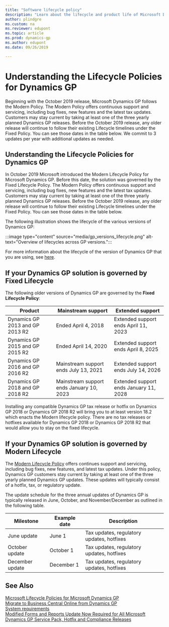 ```yaml
---
title: "Software lifecycle policy"
description: "Learn about the lifecycle and product life of Microsoft Dynamics GP."
author: plindgre
ms.custom: na
ms.reviewer: edupont
ms.topic: article
ms.prod: dynamics-gp
ms.author: edupont
ms.date: 09/26/2019

---
```


# Understanding the Lifecycle Policies for Dynamics GP

Beginning with the October 2019 release, Microsoft Dynamics GP follows the Modern Policy. The Modern Policy offers continuous support and servicing, including bug fixes, new features and the latest tax updates. Customers may stay current by taking at least one of the three yearly planned Dynamics GP releases. Before the October 2019 release, any older release will continue to follow their existing Lifecycle timelines under the Fixed Policy. You can see those dates in the table below. We commit to 3 updates per year with additional updates as needed.  

## Understanding the Lifecycle Policies for Dynamics GP

In October 2019 Microsoft introduced the Modern Lifecycle Policy for Microsoft Dynamics GP. Before this date, the solution was governed by the Fixed Lifecycle Policy. The Modern Policy offers continuous support and servicing, including bug fixes, new features and the latest tax updates. Customers may stay current by taking at least one of the three yearly planned Dynamics GP releases. Before the October 2019 release, any older release will continue to follow their existing Lifecycle timelines under the Fixed Policy. You can see those dates in the table below.  

The following illustration shows the lifecycle of the various versions of Dynamics GP:

:::image type="content" source="media/gp_versions_lifecycle.png" alt-text="Overview of lifecycles across GP versions.":::

For more information about the lifecycle of the version of Dynamics GP that you are using, see [here](/lifecycle/products/?terms=Dynamics%20GP).  

## If your Dynamics GP solution is governed by Fixed Lifecycle

The following older versions of Dynamics GP are governed by the **Fixed Lifecycle Policy**:

| **Product** | **Mainstream support** | **Extended support** |
|--|--|--|
| Dynamics GP 2013 and GP 2013 R2 | Ended April 4, 2018 | Extended support ends April 11, 2023 |
| Dynamics GP 2015 and GP 2015 R2 | Ended April 14, 2020 | Extended support ends April 8, 2025 |
| Dynamics GP 2016 and GP 2016 R2 | Mainstream support ends July 13, 2021 | Extended support ends July 14, 2026 |
| Dynamics GP 2018 and GP 2018 R2 | Mainstream support ends January 10, 2023 | Extended support ends January 11, 2028 |

Installing any compatible Dynamics GP tax release or hotfix on Dynamics GP 2018 or Dynamics GP 2018 R2 will bring you to at least version 18.2 which enacts the Modern lifecycle policy. There are no tax releases or hotfixes available for Dynamics GP 2018 or Dynamics GP 2018 R2 that would allow you to stay on the fixed lifecycle.

## If your Dynamics GP solution is governed by Modern Lifecycle

The [Modern Lifecycle Policy](/lifecycle/policies/modern) offers continues support and servicing, including bug fixes, new features, and latest tax updates. Under this policy, Dynamics GP customers stay current by taking at least one of the three yearly planned Dynamics GP updates. These updates will typically consist of a hotfix, tax, or regulatory update.

The update schedule for the three annual updates of Dynamics GP is typically released in June, October, and November/December as outlined in the following table.

|Milestone |Example date  |Description |
|---------|---------|---------|
|June update|June 1 | Tax updates, regulatory updates, hotfixes        |
|October update|October 1 | Tax updates, regulatory updates, hotfixes        |
|December update|December 1 | Tax updates, regulatory updates, hotfixes        |

<!--
## Microsoft Dynamics GP Servicing

|Year |Feature Update (new features and bug fixes) |Update (tax updates, bug fixes)  |Update (tax updates, bug fixes) |Staying Current|
|-----|--------------------------------------------|---------------------------------|--------------------------------|---------------|
|2019 | October 1, 2019    |Past the date     |November/December |To stay current, you must be on one of the 2019 releases. This ensures that you can upgrade to next year's updates.|
|2020 | October    |June           |November/December  |To stay current, you must be on one of the 2020 releases. This ensures that you can upgrade to next year's updates.|
|2021 | October   |June            |November/December  |To stay current, you must be on one of the 2021 releases. This ensures that you can upgrade to next year's updates.|
|2022 | October   |June             |November/December |To stay current, you must be on one of the 2022 releases. This ensures that you can upgrade to next year's updates.|
|2023 | October   |June             |November/December |To stay current, you must be on one of the 2023 releases. This ensures that you can upgrade to next year's updates.|
|2024 |TBA        |June            |November/December  |To stay current, you must be on one of the 2024 releases. This ensures that you can upgrade to next year's updates.|
|TBA  |TBA        |TBA             |TBA                |TBA |
-->

## See Also

[Microsoft Lifecycle Policies for Microsoft Dynamics GP](/lifecycle/products/?terms=Dynamics%20GP)  
[Migrate to Business Central Online from Dynamics GP](/dynamics365/business-central/dev-itpro/administration/migrate-dynamics-gp)  
[System requirements](../upgrade/system-requirements.md)  
[Modified Forms and Reports Update Now Required for All Microsoft Dynamics GP Service Pack, Hotfix and Compliance Releases](/dynamics/s-e/gp/hot_topic_mdgp10_modifiedreportsformsupdaterequiredforpatchreleases_407)  
